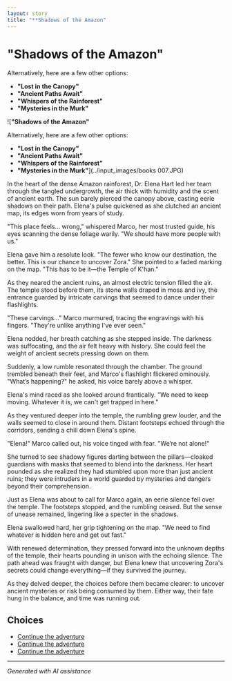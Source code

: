 ```yaml
---
layout: story
title: "**Shadows of the Amazon"
---
```


# **"Shadows of the Amazon"**

Alternatively, here are a few other options:

- **"Lost in the Canopy"**
- **"Ancient Paths Await"**
- **"Whispers of the Rainforest"**
- **"Mysteries in the Murk"**

![**"Shadows of the Amazon"**

Alternatively, here are a few other options:

- **"Lost in the Canopy"**
- **"Ancient Paths Await"**
- **"Whispers of the Rainforest"**
- **"Mysteries in the Murk"**](../input_images/books 007.JPG)

In the heart of the dense Amazon rainforest, Dr. Elena Hart led her team through the tangled undergrowth, the air thick with humidity and the scent of ancient earth. The sun barely pierced the canopy above, casting eerie shadows on their path. Elena's pulse quickened as she clutched an ancient map, its edges worn from years of study.

"This place feels... wrong," whispered Marco, her most trusted guide, his eyes scanning the dense foliage warily. "We should have more people with us."

Elena gave him a resolute look. "The fewer who know our destination, the better. This is our chance to uncover Zora." She pointed to a faded marking on the map. "This has to be it—the Temple of K'han."

As they neared the ancient ruins, an almost electric tension filled the air. The temple stood before them, its stone walls draped in moss and ivy, the entrance guarded by intricate carvings that seemed to dance under their flashlights.

"These carvings..." Marco murmured, tracing the engravings with his fingers. "They're unlike anything I've ever seen."

Elena nodded, her breath catching as she stepped inside. The darkness was suffocating, and the air felt heavy with history. She could feel the weight of ancient secrets pressing down on them.

Suddenly, a low rumble resonated through the chamber. The ground trembled beneath their feet, and Marco's flashlight flickered ominously. "What’s happening?" he asked, his voice barely above a whisper.

Elena's mind raced as she looked around frantically. "We need to keep moving. Whatever it is, we can't get trapped in here."

As they ventured deeper into the temple, the rumbling grew louder, and the walls seemed to close in around them. Distant footsteps echoed through the corridors, sending a chill down Elena's spine.

"Elena!" Marco called out, his voice tinged with fear. "We’re not alone!"

She turned to see shadowy figures darting between the pillars—cloaked guardians with masks that seemed to blend into the darkness. Her heart pounded as she realized they had stumbled upon more than just ancient ruins; they were intruders in a world guarded by mysteries and dangers beyond their comprehension.

Just as Elena was about to call for Marco again, an eerie silence fell over the temple. The footsteps stopped, and the rumbling ceased. But the sense of unease remained, lingering like a specter in the shadows.

Elena swallowed hard, her grip tightening on the map. "We need to find whatever is hidden here and get out fast."

With renewed determination, they pressed forward into the unknown depths of the temple, their hearts pounding in unison with the echoing silence. The path ahead was fraught with danger, but Elena knew that uncovering Zora's secrets could change everything—if they survived the journey.

As they delved deeper, the choices before them became clearer: to uncover ancient mysteries or risk being consumed by them. Either way, their fate hung in the balance, and time was running out.


## Choices

* [Continue the adventure](./20221010_145455.md)
* [Continue the adventure](./463437008_8751402828287409_6880135836708144342_n.md)
* [Continue the adventure](./20221013_134808.md)


---
*Generated with AI assistance*
